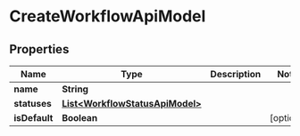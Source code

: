 

# CreateWorkflowApiModel


## Properties

| Name | Type | Description | Notes |
|------------ | ------------- | ------------- | -------------|
|**name** | **String** |  |  |
|**statuses** | [**List&lt;WorkflowStatusApiModel&gt;**](WorkflowStatusApiModel.md) |  |  |
|**isDefault** | **Boolean** |  |  [optional] |



